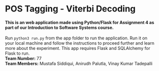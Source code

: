 
# POS Tagging - Viterbi Decoding


#### This is an web application made using Python/Flask for Assignment 4 as part of our Introduction to Software Systems course.

Run `python3 run.py` from the app folder to run the application. Run it on your local machine and follow the instructions to proceed further and learn more about the experiment. This app requires Flask and SQLAlchemy for Flask to run.
<br>
**Team Number:** 77<br>
**Team Members:** Mustafa Siddiqui, Anirudh Palutla, Vinay Kumar Tadepalli
